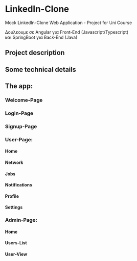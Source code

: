 # LinkedIn-Clone
Mock LinkedIn-Clone Web Application - Project for Uni Course


Δουλεουμε σε Angular για Front-End (Javascript/Typescript)<br>
και SpringBoot για Back-End (Java)

## Project description


## Some technical details

## The app:
### Welcome-Page

### Login-Page

### Signup-Page

### User-Page:
#### Home

#### Network

#### Jobs

#### Notifications

#### Profile

#### Settings

### Admin-Page:
#### Home

#### Users-List

#### User-View


